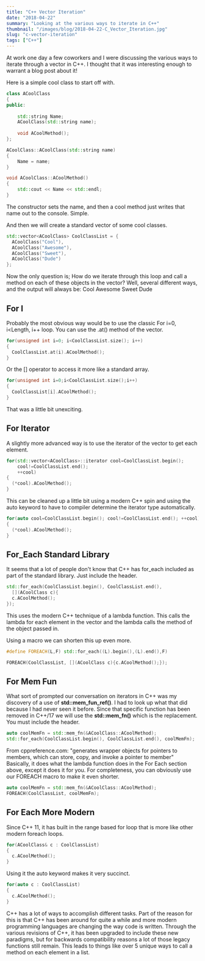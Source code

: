 ```yaml
---
title: "C++ Vector Iteration"
date: "2018-04-22"
summary: "Looking at the various ways to iterate in C++"
thumbnail: "/images/blog/2018-04-22-C_Vector_Iteration.jpg"
slug: "c-vector-iteration"
tags: ["C++"]
---
```

At work one day a few coworkers and I were discussing the various ways to iterate through a vector in C++. I thought that it was interesting enough to warrant a blog post about it!

Here is a simple cool class to start off with.

```C++
class ACoolClass
{
public:
    
    std::string Name;
    ACoolClass(std::string name);
    
    void ACoolMethod();
};

ACoolClass::ACoolClass(std::string name)
{
    Name = name;
}

void ACoolClass::ACoolMethod()
{
    std::cout << Name << std::endl;
}
```

The constructor sets the name, and then a cool method just writes that name out to the console. Simple.  

And then we will create a standard vector of some cool classes. 
```C++
std::vector<ACoolClass> CoolClassList = {
  ACoolClass("Cool"), 
  ACoolClass("Awesome"), 
  ACoolClass("Sweet"),
  ACoolClass("Dude")
};
```

Now the only question is; How do we iterate through this loop and call a method on each of these objects in the vector? Well, several different ways, and the output will always be: Cool Awesome Sweet Dude

## For I
Probably the most obvious way would be to use the classic For i=0, i<Length, i++ loop. You can use the .at() method of the vector.

```C++
for(unsigned int i=0; i<CoolClassList.size(); i++)
{
  CoolClassList.at(i).ACoolMethod();
}
```

Or the [] operator to access it more like a standard array. 
```C++
for(unsigned int i=0;i<CoolClassList.size();i++)
{
  CoolClassList[i].ACoolMethod();
}
```

That was a little bit unexciting.

## For Iterator
A slightly more advanced way is to use the iterator of the vector to get each element. 
```C++
for(std::vector<ACoolClass>::iterator cool=CoolClassList.begin(); 
    cool!=CoolClassList.end();
    ++cool)
{
  (*cool).ACoolMethod();
}
```


This can be cleaned up a little bit using a modern C++ spin and using the auto keyword to have to compiler determine the iterator type automatically. 
```C++
for(auto cool=CoolClassList.begin(); cool!=CoolClassList.end(); ++cool)
{
  (*cool).ACoolMethod();
}
```

## For_Each Standard Library
It seems that a lot of people don't know that C++ has for_each included as part of the standard library. Just include the **<algorithm>** header.

```C++
std::for_each(CoolClassList.begin(), CoolClassList.end(), 
  [](ACoolClass c){
  c.ACoolMethod();
});

```

This uses the modern C++ technique of a lambda function. This calls the lambda for each element in the vector and the lambda calls the method of the object passed in.  

Using a macro we can shorten this up even more.
```C++
#define FOREACH(L,F) std::for_each((L).begin(),(L).end(),F)

FOREACH(CoolClassList, [](ACoolClass c){c.ACoolMethod();});
```

## For Mem Fun
What sort of prompted our conversation on iterators in C++ was my discovery of a use of **std::mem_fun_ref()**. I had to look up what that did because I had never seen it before. Since that specific function has been removed in C++/17 we will use the **std::mem_fn()** which is the replacement. You must include the **<functional>** header.
```C++
auto coolMemFn = std::mem_fn(&ACoolClass::ACoolMethod);
std::for_each(CoolClassList.begin(), CoolClassList.end(), coolMemFn);
```
From cppreference.com: "generates wrapper objects for pointers to members, which can store, copy, and invoke a pointer to member" Basically, it does what the lambda function does in the For Each section above, except it does it for you. For completeness, you can obviously use our FOREACH macro to make it even shorter.

```C++
auto coolMemFn = std::mem_fn(&ACoolClass::ACoolMethod);
FOREACH(CoolClassList, coolMemFn);
```

## For Each More Modern
Since C++ 11, it has built in the range based for loop that is more like other modern foreach loops.

```C++
for(ACoolClass& c : CoolClassList)
{
  c.ACoolMethod();
}
```

Using it the auto keyword makes it very succinct.
```C++
for(auto c : CoolClassList)
{
  c.ACoolMethod();
}
```

C++ has a lot of ways to accomplish different tasks. Part of the reason for this is that C++ has been around for quite a while and more modern programming languages are changing the way code is written. Through the various revisions of C++, it has been upgraded to include these new paradigms, but for backwards compatibility reasons a lot of those legacy functions still remain. This leads to things like over 5 unique ways to call a method on each element in a list.

